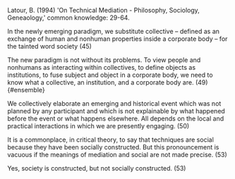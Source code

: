 ﻿Latour, B. (1994) 'On Technical Mediation - Philosophy, Sociology, Geneaology,' common knowledge: 29-64.

In the newly emerging paradigm, we substitute collective – defined as an exchange of human and nonhuman properties inside a corporate body – for the tainted word society (45)

The new paradigm is not without its problems. To view people and nonhumans as interacting within collectives, to define objects as institutions, to fuse subject and object in a corporate body, we need to know what a collective, an institution, and a corporate body are. (49) {#ensemble}

We collectively elaborate an emerging and historical event which was not planned by any participant and which is not explainable by what happened before the event or what happens elsewhere. All depends on the local and practical interactions in which we are presently engaging. (50)

It is a commonplace, in critical theory, to say that techniques are social because they have been socially constructed. But this pronouncement is vacuous if the meanings of mediation and social are not made precise. (53)

Yes, society is constructed, but not socially  constructed. (53)
